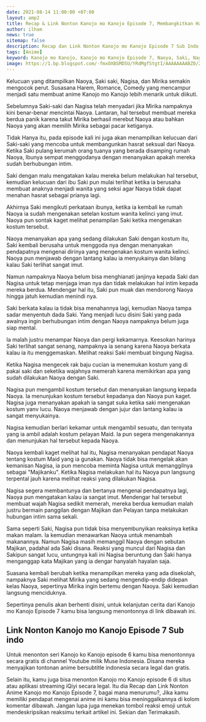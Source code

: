 ```yaml
---
date: 2021-08-14 11:00:00 +07:00
layout: amp2
title: Recap & Link Nonton Kanojo mo Kanojo Episode 7, Membangkitkan Hawa Nafsu Naoya
author: ilham
news: true
sitemap: false
description: Recap dan Link Nonton Kanojo mo Kanojo Episode 7 Sub Indo, Saki saki dan Nagisa berlomba membangkitkan hawa nafsu seksual Naoya.
tags: [Anime]
keyword: Kanojo mo Kanojo, Kanojo mo Kanojo Episode 7, Naoya, Saki, Nagisa, Mirika, Muse Indonesia, iQiyi
image: https://1.bp.blogspot.com/-fmxOXBSMD5U/YRdMgfStgtI/AAAAAAAABZ0/29YSokFFL0YcR6jlTFCygyb9X_JH4bc5wCLcBGAsYHQ/s0/20210814_115254_0000.jpg
---
```

Kelucuan yang ditampilkan Naoya, Saki saki, Nagisa, dan Mirika semakin mengocok perut. Susasana Harem, Romance, Comedy yang mencampur menjadi satu membuat anime Kanojo mo Kanojo lebih menarik untuk diikuti.

Sebelumnya Saki-saki dan Nagisa telah menyadari jika Mirika nampaknya kini benar-benar mencintai Naoya. Lantaran, hal tersebut membuat mereka berdua panik karena takut Mirika berhasil merebut Naoya atau bahkan Naoya yang akan memilih Mirika sebagai pacar ketiganya.

Tidak Hanya itu, pada episode kali ini juga akan menampilkan kelucuan dari Saki-saki yang mencoba untuk membangunkan hasrat seksual dari Naoya. Ketika Saki pulang kerumah orang tuanya yang berada disamping rumah Naoya, Ibunya sempat menggodanya dengan menanyakan apakah mereka sudah berhubungan intim.

Saki dengan malu mengatakan kalau mereka belum melakukan hal tersebut, kemudian kelucuan dari ibu Saki pun mulai terlihat ketika ia berusaha membuat anaknya menjadi wanita yang seksi agar Naoya tidak dapat menahan hasrat sebagai prianya lagi.

Akhirnya Saki mengikuti perkataan ibunya, ketika ia kembali ke rumah Naoya ia sudah mengenakan setelan kostum wanita kelinci yang imut. Naoya pun sontak kaget melihat penampilan Saki ketika mengenakan kostum tersebut.

Naoya menanyakan apa yang sedang dilakukan Saki dengan kostum itu, Saki kembali berusaha untuk menggoda nya dengan menanyakan pendapatnya mengenai dirinya yang mengenakan kostum wanita kelinci. Naoya pun menjawab dengan lantang kalau ia menyukainya dan bilang kalau Saki terlihat sangat imut.

Namun nampaknya Naoya belum bisa menghianati janjinya kepada Saki dan Nagisa untuk tetap menjaga iman nya dan tidak melakukan hal intim kepada mereka berdua. Mendengar hal itu, Saki pun muak dan mendorong Naoya hingga jatuh kemudian menindi nya.

Saki berkata kalau ia tidak bisa menahannya lagi, kemudian Naoya tampa sadar menyentuh dada Saki. Yang menjadi lucu disini Saki yang pada awalnya ingin berhubungan intim dengan Naoya nampaknya belum juga siap mental.

Ia malah justru menampar Naoya dan pergi kekamarnya. Keesokan harinya Saki terlihat sangat senang, nampaknya ia senang karena Naoya berkata kalau ia itu menggemaskan. Melihat reaksi Saki membuat bingung Nagisa.

Ketika Nagisa mengecek rak baju cucian ia menemukan kostum yang di pakai saki dan seketika wajahnya memerah karena memikirkan apa yang sudah dilakukan Naoya dengan Saki.

Nagisa pun mengambil kostum tersebut dan menanyakan langsung kepada Naoya. Ia menunjukan kostum tersebut kepadanya dan Naoya pun kaget. Nagisa juga menanyakan apakah ia sangat suka ketika saki mengenakan kostum yanv lucu. Naoya menjawab dengan jujur dan lantang kalau ia sangat menyukainya.

Nagisa kemudian berlari kekamar untuk mengambil sesuatu, dan ternyata yang ia ambil adalah kostum pelayan Maid. Ia pun segera mengenakannya dan menunjukan hal tersebut kepada Naoya.

Naoya kembali kaget melihat hal itu, Nagisa menanyakan pendapat Naoya tentang kostum Maid yang ia gunakan. Naoya tidak bisa mengelak akan kemanisan Nagisa, ia pun mencoba meminta Nagisa untuk memanggilnya sebagai "Majikanku". Ketika Nagisa melakukan hal itu Naoya pun langsung terpental jauh karena melihat reaksi yang dilakukan Nagisa.

Nagisa segera membantunya dan bertanya mengenai pendapatnya lagi, Naoya pun mengatakan kalau ia sangat imut. Mendengar hal tersebut membuat wajah Nagisa sedikit memerah, mereka berdua kemudian malah justru bermain panggilan dengan Majikan dan Pelayan tanpa melakukan hubungan intim sama sekali.

Sama seperti Saki, Nagisa pun tidak bisa menyembunyikan reaksinya ketika makan malam. Ia kemudian menawarkan Naoya untuk menambah makanannya. Namun Nagisa masih memanggil Naoya dengan sebutan Majikan, padahal ada Saki disana. Reaksi yang muncul dari Nagisa dan Sakipun sangat lucu, untungnya kali ini Nagisa beruntung dan Saki hanya menganggap kata Majikan yang ia dengar hanyalah hayalan saja.

Suasana kembali berubah ketika menampilkan mereka yang ada disekolah, nampaknya Saki melihat Mirika yang sedang mengendip-endip didepan kelas Naoya, sepertinya Mirika ingin bertemu dengan Naoya. Saki kemudian langsung menciduknya.

Sepertinya penulis akan berhenti disini, untuk kelanjutan cerita dari Kanojo mo Kanojo Episode 7 kamu bisa langsung menontonnya di link dibawah ini.

## Link Nonton Kanojo mo Kanojo Episode 7 Sub indo

Untuk menonton seri Kanojo ko Kanojo episode 6 kamu bisa menontonnya secara gratis di channel Youtube milik Muse Indonesia. Disana mereka menyajikan tontonan anime bersubtitle indonesia secara legal dan gratis.

Selain itu, kamu juga bisa menonton Kanojo mo Kanojo episode 6 di situs atau aplikasi streaming iQiyi secara legal. Itu dia Recap dan Link Nonton Anime Kanojo mo Kanojo Episode 7, bagai mana menurumu?, Jika kamu memiliki pendapat mengenai anime ini kamu bisa meninggalkannya di kolom komentar dibawah. Jangan lupa juga menekan tombol reaksi emoji untuk mendeskripsikan reaksimu terkait artikel ini. Sekian dan Terimakasih.
